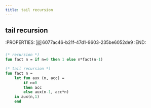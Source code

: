 ```yaml
---
title: tail recursion
---
```


## tail recursion
:PROPERTIES:
:id: 6077ac46-b21f-47d1-9603-235be6052de9
:END:
###
```sml
(* recursion *)
fun fact n = if n=0 then 1 else n*fact(n-1)

(* tail recursion *)
fun fact n = 
	let fun aux (n, acc) = 
    	if n=0
        then acc
        else aux(n-1, acc*n)
	in aux(n,1)
  	end
```
